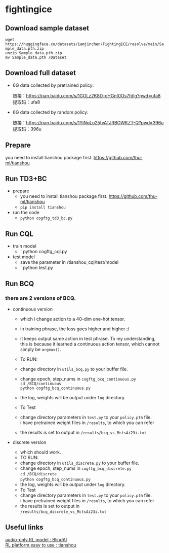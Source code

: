# fightingice 

## Download sample dataset 

` wget https://huggingface.co/datasets/iamjinchen/FightingICE/resolve/main/Sample_data.pth.zip  `             
` unzip Sample_data.pth.zip `               
`mv Sample_data.pth /Dataset`        

## Download full dataset

- 6G data collected by pretrained policy: 

  链接：https://pan.baidu.com/s/1GOLz2K8D-cHGnt0Os7fdlg?pwd=ufa8 
  提取码：ufa8 
- 6G data collected by random policy:

  链接：https://pan.baidu.com/s/1YiNqLo25tvATJRBOWKZT-Q?pwd=396u 
  提取码：396u 

## Prepare

you need to install tianshou package first. https://github.com/thu-ml/tianshou

## Run TD3+BC
- prepare
    - you need to install tianshou package first. https://github.com/thu-ml/tianshou
    -  `pip install tianshou`
- run the code
    - ` python cogftg_td3_bc.py `

## Run CQL
- train model
  - ` python cogftg_cql.py
- test model
  - save the parameter in /tianshou_cql/test/model
  - ` python test.py
 ## Run BCQ

### there are 2 versions of BCQ. 
- continuous version
    - which i change action to a 40-dim one-hot tensor. 
    - in training phrase, the loss goes higher and higher :/
    - it keeps output same action in test phrase. To my understanding, \
    this is because it learned a continuous action tensor, which cannot simply be `argmax()`.
    - To RUN:  
     - change directory in `utils_bcq.py` to your buffer file.
     - change epoch, step_nums in `cogftg_bcq_continuous.py`\
      `cd /BCQ/continuous`      \
      `python cogftg_bcq_continuous.py`
     - the log, weights will be output under `log` directory.
  
    - To Test
     - change directory parameters in `test.py` to your `policy.pth` file.\
     i have pretrained weight files in `/results`, to which you can refer
     - the results is set to output in `/results/bcq_vs_MctsAi23i.txt`


- discrete version
    - which should work. 
    - TO RUN:    
     - change directory in `utils_discrete.py` to your buffer file.
     - change epoch, step_nums in `cogftg_bcq_discrete.py`\
        `cd /BCQ/discrete`      \
        `python cogftg_bcq_continuous.py`
     - the log, weights will be output under `log` directory.
    - To Test
     - change directory parameters in `test.py` to your `policy.pth` file.\
     i have pretrained weight files in `/results`, to which you can refer
     - the results is set to output in `/results/bcq_discrete_vs_MctsAi23i.txt`


## Useful links
[audio-only RL model : BlindAI](https://github.com/TeamFightingICE/BlindAI) \
[RL platform easy to use : tianshou](https://github.com/thu-ml/tianshou)
